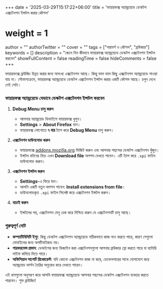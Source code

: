 +++
date = '2025-03-29T15:17:22+06:00'
title = 'ফায়ারফক্স অ্যান্ড্রয়েডে ডেস্কটপ এক্সটেনশন ইন্সটল করার কৌশল'
# weight = 1
author = ""
authorTwitter = "" 
cover = ""
tags = ["পরামর্শ ও কৌশল", "ব্রাউজার"]
keywords = []
description = "জেনে নিন কীভাবে ফায়ারফক্স অ্যান্ড্রয়েডে ডেস্কটপ এক্সটেনশন ইন্সটল করবেন"
showFullContent = false
readingTime = false
hideComments = false
+++

ফায়ারফক্সে ব্রাউজিং উন্নত করার জন্য অসংখ্য এক্সটেনশন আছে। কিন্তু ভাল ভাল কিছু এক্সটেনশন অ্যান্ড্রয়েডে পাওয়া যায় না। সৌভাগ্যক্রমে, ফায়ারফক্স অ্যান্ড্রয়েডে ডেস্কটপ এক্সটেনশন ইন্সটল করার একটি কৌশল আছে। চলুন দেখে নেই সেটা।

### ফায়ারফক্স অ্যান্ড্রয়েডে যেভাবে ডেস্কটপ এক্সটেনশন ইন্সটল করবেন

1. **Debug Menu চালু করুন**  
   - আপনার অ্যান্ড্রয়েড ডিভাইসে ফায়ারফক্স খুলুন।  
   - **Settings** > **About Firefox** যান।  
   - ফায়ারফক্স লোগোতে **৭ বার** ট্যাপ করে **Debug Menu** চালু করুন।  

2. **এক্সটেনশন ডাউনলোড করুন**  
   - ফায়ারফক্সে [addons.mozilla.org](https://addons.mozilla.org) ভিজিট করুন এবং আপনার পছন্দের ডেস্কটপ এক্সটেনশন খুঁজুন।  
   - ইন্সটল বাটনের নিচে এখন **Download file** অপশন দেখতে পাবেন। এটি ট্যাপ করে `.xpi` ফাইল ডাউনলোড করুন।  

3. **এক্সটেনশন ইন্সটল করুন**  
   - **Settings**-এ ফিরে যান।  
   - আপনি একটি নতুন অপশন পাবেন: **Install extensions from file**।  
   - ডাউনলোডকৃত `.xpi` ফাইল সিলেক্ট করে এক্সটেনশন ইন্সটল করুন।  

4. **যাচাই করুন**  
   - ইন্সটলের পর, এক্সটেনশন মেনু চেক করে নিশ্চিত করুন যে এক্সটেনশনটি চালু আছে।  

### গুরুত্বপূর্ণ নোট
- **কম্প্যাটিবিলিটি ইস্যু**: কিছু ডেস্কটপ এক্সটেনশন অ্যান্ড্রয়েডে সঠিকভাবে কাজ নাও করতে পারে, কারণ সেগুলো মোবাইলের জন্য অপটিমাইজড নয়।  
- **পারফরমেন্স প্রভাব**: ডেস্কটপের জন্য ডিজাইন করা এক্সটেনশনগুলো আপনার ব্রাউজার স্লো করতে পারে বা ব্যাটারি লাইফ কমিয়ে দিতে পারে।
- **অফিসিয়াল সাপোর্ট রিকোয়েস্ট**: যদি কোনো এক্সটেনশন কাজ না করে, ডেভেলপারের সাথে যোগাযোগ করে অ্যান্ড্রয়েড ভার্সন তৈরির অনুরোধ করে দেখতে পারেন।

এই ধাপগুলো অনুসরণ করে আপনি ফায়ারফক্স অ্যান্ড্রয়েডে আপনার পছন্দের ডেস্কটপ এক্সটেনশন ব্যবহার করতে পারবেন। শুভ ব্রাউজিং!
